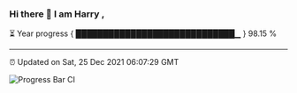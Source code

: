 ### Hi there 👋 I am Harry , 

⏳ Year progress { █████████████████████████████▁ } 98.15 %

---

⏰ Updated on Sat, 25 Dec 2021 06:07:29 GMT

![Progress Bar CI](https://github.com/duykhang68/duykhang68/workflows/Progress%20Bar%20CI/badge.svg)

